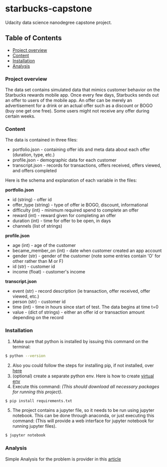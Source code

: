 # starbucks-capstone
Udacity data science nanodegree capstone project.

## Table of Contents
- [Project overview](#overview)
- [Content](#content)
- [Installation](#installation)
- [Analysis](#analysis)

### Project overview <a name="overview"></a>
The data set contains simulated data that mimics customer behavior on the Starbucks rewards mobile app. Once every few days, 
Starbucks sends out an offer to users of the mobile app. An offer can be merely an advertisement for a drink or an actual 
offer such as a discount or BOGO (buy one get one free). Some users might not receive any offer during certain weeks.

### Content <a name="content"></a>
The data is contained in three files:

* portfolio.json - containing offer ids and meta data about each offer (duration, type, etc.)
* profile.json - demographic data for each customer
* transcript.json - records for transactions, offers received, offers viewed, and offers completed

Here is the schema and explanation of each variable in the files:

**portfolio.json**
* id (string) - offer id
* offer_type (string) - type of offer ie BOGO, discount, informational
* difficulty (int) - minimum required spend to complete an offer
* reward (int) - reward given for completing an offer
* duration (int) - time for offer to be open, in days
* channels (list of strings)

**profile.json**
* age (int) - age of the customer 
* became_member_on (int) - date when customer created an app account
* gender (str) - gender of the customer (note some entries contain 'O' for other rather than M or F)
* id (str) - customer id
* income (float) - customer's income

**transcript.json**
* event (str) - record description (ie transaction, offer received, offer viewed, etc.)
* person (str) - customer id
* time (int) - time in hours since start of test. The data begins at time t=0
* value - (dict of strings) - either an offer id or transaction amount depending on the record

### Installation <a name="installation"></a>
1. Make sure that python is installed by issuing this command on the terminal:
```sh
$ python --version
```
2. Also you could follow the steps for installing pip, if not installed, over [here][pip-install] 
3. (optional) create a separate python env. Here is how to create [virtual env][env-install]
4. Execute this command: _(This should download all necessary packages for running this project)_.
```sh
$ pip install requirements.txt
```
5. The project contains a jupyter file, so it needs to be run using jupyter notebook. This can be done through anaconda, or just executing this command: (This will provide a web interface for jupyter notebook for running jupyter files).  
```sh
$ jupyter notebook
```

### Analysis <a name="analysis"></a>
Simple Analysis for the problem is provider in this [article][medium-post]

[//]: # (These are reference links used in the body of this note and get stripped out when the markdown processor does its job. There is no need to format nicely because it shouldn't be seen. Thanks SO - http://stackoverflow.com/questions/4823468/store-comments-in-markdown-syntax)


   [pip-install]: <https://pip.pypa.io/en/stable/installing/>
   [env-install]: <https://uoa-eresearch.github.io/eresearch-cookbook/recipe/2014/11/26/python-virtual-env/>
   [medium-post]: <https://mkodary.medium.com/starbucks-capstone-challenge-fe127aee2081>
